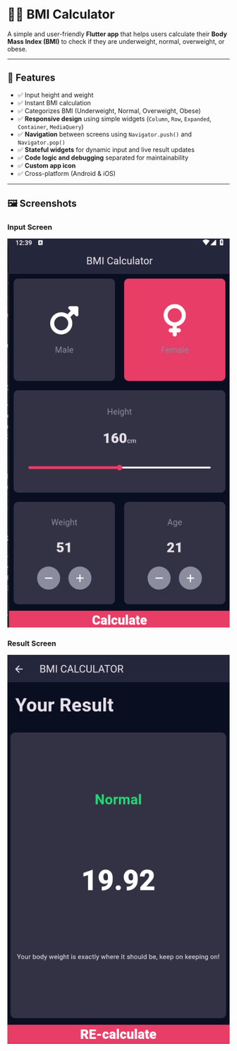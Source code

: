 # 🏋️‍♂️ BMI Calculator  

A simple and user-friendly **Flutter app** that helps users calculate their **Body Mass Index (BMI)** to check if they are underweight, normal, overweight, or obese.  

---

## 📱 Features  

- ✅ Input height and weight  
- ✅ Instant BMI calculation  
- ✅ Categorizes BMI (Underweight, Normal, Overweight, Obese)  
- ✅ **Responsive design** using simple widgets (`Column`, `Row`, `Expanded`, `Container`, `MediaQuery`)  
- ✅ **Navigation** between screens using `Navigator.push()` and `Navigator.pop()`  
- ✅ **Stateful widgets** for dynamic input and live result updates  
- ✅ **Code logic and debugging** separated for maintainability  
- ✅ **Custom app icon**  
- ✅ Cross-platform (Android & iOS)  

---

## 🖼️ Screenshots

### Input Screen
![Input Screen](images/home.png)

### Result Screen
![Result Screen](images/result.png)




